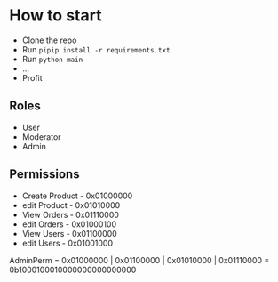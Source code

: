 # How to start
- Clone the repo
- Run `pipip install -r requirements.txt`
- Run `python main`
- ...
- Profit


## Roles
- User
- Moderator
- Admin

## Permissions
- Create Product - 0x01000000
- edit Product - 0x01010000
- View Orders - 0x01110000
- edit Orders - 0x01000100
- View Users - 0x01100000
- edit Users - 0x01001000



AdminPerm = 0x01000000 | 0x01100000 | 0x01010000 | 0x01110000 = 0b1000100010000000000000000

